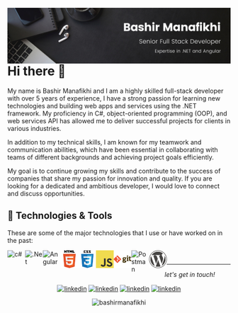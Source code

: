 <a href="#"><img align="left" alt="HTML" src="https://raw.githubusercontent.com/bashirmanafikhi/bashirmanafikhi/main/cover.png" /></a>


# Hi there 👋
My name is Bashir Manafikhi and I am a highly skilled full-stack developer with over 5 years of experience, I have a strong passion for learning new technologies and building web apps and services using the .NET framework. My proficiency in C#, object-oriented programming (OOP), and web services API has allowed me to deliver successful projects for clients in various industries.

In addition to my technical skills, I am known for my teamwork and communication abilities, which have been essential in collaborating with teams of different backgrounds and achieving project goals efficiently.

My goal is to continue growing my skills and contribute to the success of companies that share my passion for innovation and quality. If you are looking for a dedicated and ambitious developer, I would love to connect and discuss opportunities.

## 🔧 Technologies & Tools
These are some of the major technologies that I use or have worked on in the past:

<a href="#"><img align="left" alt="c#" width="40px" src="https://user-images.githubusercontent.com/93956445/161402465-60b1f3bd-3ccc-4f73-9e25-c4e38c2cdbc7.png" /></a>
<a href="#"><img align="left" alt=".Net" width="40px" src="https://upload.wikimedia.org/wikipedia/commons/thumb/e/ee/.NET_Core_Logo.svg/2048px-.NET_Core_Logo.svg.png" /></a>
<a href="#"><img align="left" alt="Angular" width="40px" src="https://camo.githubusercontent.com/b9b1c0029ece2f7cdb79f8c963a67c21fd32b6d8f7a44248b33f1bcf854bd0d9/68747470733a2f2f6272616e64736c6f676f732e636f6d2f77702d636f6e74656e742f75706c6f6164732f696d616765732f6c617267652f616e67756c61722d69636f6e2d6c6f676f2e706e67" /></a>
<a href="#"><img align="left" alt="HTML" width="40px" src="https://raw.githubusercontent.com/github/explore/80688e429a7d4ef2fca1e82350fe8e3517d3494d/topics/html/html.png" /></a>
<a href="#"><img align="left" alt="CSS" width="40px" src="https://raw.githubusercontent.com/github/explore/80688e429a7d4ef2fca1e82350fe8e3517d3494d/topics/css/css.png" /></a>
<a href="#"><img align="left" alt="Javascript" width="40px" src="https://raw.githubusercontent.com/github/explore/80688e429a7d4ef2fca1e82350fe8e3517d3494d/topics/javascript/javascript.png" /></a>
<a href="#"><img align="left" alt="Git" width="40px" src="https://raw.githubusercontent.com/github/explore/80688e429a7d4ef2fca1e82350fe8e3517d3494d/topics/git/git.png" /></a>
<a href="#"><img align="left" alt="Postman" width="40px" src="https://icon-library.com/images/postman-icon/postman-icon-6.jpg" /></a>
<a href="#"><img align="left" alt="Wordpress" width="40px" src="https://raw.githubusercontent.com/github/explore/80688e429a7d4ef2fca1e82350fe8e3517d3494d/topics/wordpress/wordpress.png" /></a>
<br/>
     
***    


<em><p align="center">let's get in touch!</p></em>
<p align="center">
<a href="https://bashirmanafikhi.com/" target="_blank"><img align="center" alt="linkedin" src="https://img.shields.io/badge/personal%20website-EEEEEE?style=for-the-badge&logo=About.me&logoColor=black" /></a>
<a href="https://www.linkedin.com/in/bashirmanafikhi/" target="_blank"><img align="center" alt="linkedin" src="https://img.shields.io/badge/LinkedIn-0077B5?style=for-the-badge&logo=linkedin&logoColor=white" /></a>
<a href="https://wa.me/905370466004" target="_blank"><img align="center" alt="linkedin" src="https://img.shields.io/badge/WhatsApp-25D366?style=for-the-badge&logo=whatsapp&logoColor=white" /></a>
<a href="https://twitter.com/BashirManafikhi" target="_blank"><img align="center" alt="linkedin" src="https://img.shields.io/badge/Twitter-1DA1F2?style=for-the-badge&logo=twitter&logoColor=white" /></a>
</p>



<p align="center"> <img src="https://komarev.com/ghpvc/?username=bashirmanafikhi&label=Profile%20views&color=0e75b6&style=flat" alt="bashirmanafikhi" /> </p>




<!--
### Hi there 👋
**bashirmanafikhi/bashirmanafikhi** is a ✨ _special_ ✨ repository because its `README.md` (this file) appears on your GitHub profile.

Here are some ideas to get you started:

- 🔭 I’m currently working on ...
- 🌱 I’m currently learning ...
- 👯 I’m looking to collaborate on ...
- 🤔 I’m looking for help with ...
- 💬 Ask me about ...
- 📫 How to reach me: ...
- 😄 Pronouns: ...
- ⚡ Fun fact: ...
-->
